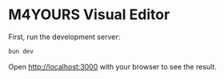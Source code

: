 # M4YOURS Visual Editor

First, run the development server:

```bash
bun dev
```

Open [http://localhost:3000](http://localhost:3000) with your browser to see the result.
